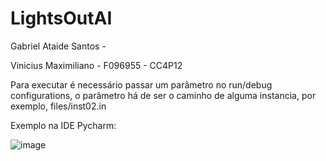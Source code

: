 # LightsOutAI
Gabriel Ataide Santos - 

Vinicius Maximiliano - F096955 - CC4P12

Para executar é necessário passar um parâmetro no run/debug configurations, o parâmetro há de ser o caminho de alguma instancia,
por exemplo, files/inst02.in

Exemplo na IDE Pycharm:

![image](https://user-images.githubusercontent.com/56204754/118195841-5f8e9680-b422-11eb-8c59-814772229843.png)
